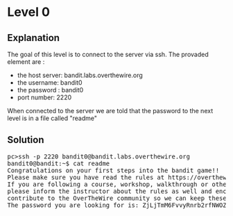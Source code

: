 # Level 0

## Explanation 

The goal of this level is to connect to the server via ssh.
The provaded element are :
- the host server: bandit.labs.overthewire.org
- the username: bandit0
- the password : bandit0
- port number: 2220

When connected to the server we are told that the password to the next level is in a file called "readme"  

## Solution
<pre>
pc>ssh -p 2220 bandit0@bandit.labs.overthewire.org
bandit0@bandit:~$ cat readme
Congratulations on your first steps into the bandit game!!
Please make sure you have read the rules at https://overthewire.org/rules/
If you are following a course, workshop, walkthrough or other educational activity,
please inform the instructor about the rules as well and encourage them to
contribute to the OverTheWire community so we can keep these games free!
The password you are looking for is: ZjLjTmM6FvvyRnrb2rfNWOZOTa6ip5If
</pre>





